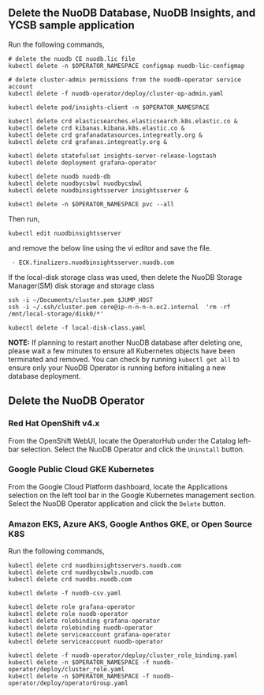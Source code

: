 
## Delete the NuoDB Database, NuoDB Insights, and YCSB sample application

Run the following commands,
```
# delete the nuodb CE nuodb.lic file
kubectl delete -n $OPERATOR_NAMESPACE configmap nuodb-lic-configmap

# delete cluster-admin permissions from the nuodb-operator service account
kubectl delete -f nuodb-operator/deploy/cluster-op-admin.yaml

kubectl delete pod/insights-client -n $OPERATOR_NAMESPACE

kubectl delete crd elasticsearches.elasticsearch.k8s.elastic.co &
kubectl delete crd kibanas.kibana.k8s.elastic.co &
kubectl delete crd grafanadatasources.integreatly.org &
kubectl delete crd grafanas.integreatly.org &

kubectl delete statefulset insights-server-release-logstash 
kubectl delete deployment grafana-operator

kubectl delete nuodb nuodb-db
kubectl delete nuodbycsbwl nuodbycsbwl
kubectl delete nuodbinsightsserver insightsserver &

kubectl delete -n $OPERATOR_NAMESPACE pvc --all
```
Then run,

`kubectl edit nuodbinsightsserver`

and remove the below line using the vi editor and save the file.

` - ECK.finalizers.nuodbinsightsserver.nuodb.com`


If the local-disk storage class was used, then delete the NuoDB Storage Manager(SM) disk storage and storage class
```
ssh -i ~/Documents/cluster.pem $JUMP_HOST
ssh -i ~/.ssh/cluster.pem core@ip-n-n-n-n.ec2.internal  'rm -rf /mnt/local-storage/disk0/*'

kubectl delete -f local-disk-class.yaml
```
**NOTE:** If planning to restart another NuoDB database after deleting one, please wait a few minutes to ensure all Kubernetes objects have been terminated and removed. You can check by running `kubectl get all` to ensure only your NuoDB Operator is running before initialing a new database deployment.


## Delete the NuoDB Operator

### Red Hat OpenShift v4.x
From the OpenShift WebUI, locate the OperatorHub under the Catalog left-bar selection. Select the NuoDB Operator and click the `Uninstall` button.

### Google Public Cloud GKE Kubernetes
From the Google Cloud Platform dashboard, locate the Applications selection on the left tool bar in the Google Kubernetes management section. Select the NuoDB Operator application and click the `Delete` button.

### Amazon EKS, Azure AKS, Google Anthos GKE, or Open Source K8S

Run the following commands,
```
kubectl delete crd nuodbinsightsservers.nuodb.com
kubectl delete crd nuodbycsbwls.nuodb.com
kubectl delete crd nuodbs.nuodb.com

kubectl delete -f nuodb-csv.yaml

kubectl delete role grafana-operator
kubectl delete role nuodb-operator
kubectl delete rolebinding grafana-operator
kubectl delete rolebinding nuodb-operator
kubectl delete serviceaccount grafana-operator
kubectl delete serviceaccount nuodb-operator

kubectl delete -f nuodb-operator/deploy/cluster_role_binding.yaml
kubectl delete -n $OPERATOR_NAMESPACE -f nuodb-operator/deploy/cluster_role.yaml
kubectl delete -n $OPERATOR_NAMESPACE -f nuodb-operator/deploy/operatorGroup.yaml
```
